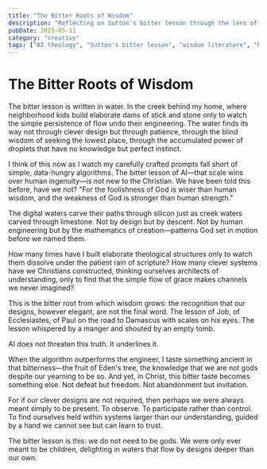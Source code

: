 ```yaml
---
title: "The Bitter Roots of Wisdom"
description: "Reflecting on Sutton's bitter lesson through the lens of biblical wisdom traditions and what it teaches us about human limitation and divine design."
pubDate: 2025-05-11
category: "creative"
tags: ["AI theology", "Sutton's bitter lesson", "wisdom literature", "humility"]
---
```


# The Bitter Roots of Wisdom

The bitter lesson is written in water. In the creek behind my home, where neighborhood kids build elaborate dams of stick and stone only to watch the simple persistence of flow undo their engineering. The water finds its way not through clever design but through patience, through the blind wisdom of seeking the lowest place, through the accumulated power of droplets that have no knowledge but perfect instinct.

I think of this now as I watch my carefully crafted prompts fall short of simple, data-hungry algorithms. The bitter lesson of AI—that scale wins over human ingenuity—is not new to the Christian. We have been told this before, have we not? "For the foolishness of God is wiser than human wisdom, and the weakness of God is stronger than human strength."

The digital waters carve their paths through silicon just as creek waters carved through limestone. Not by design but by descent. Not by human engineering but by the mathematics of creation—patterns God set in motion before we named them.

How many times have I built elaborate theological structures only to watch them dissolve under the patient rain of scripture? How many clever systems have we Christians constructed, thinking ourselves architects of understanding, only to find that the simple flow of grace makes channels we never imagined?

This is the bitter root from which wisdom grows: the recognition that our designs, however elegant, are not the final word. The lesson of Job, of Ecclesiastes, of Paul on the road to Damascus with scales on his eyes. The lesson whispered by a manger and shouted by an empty tomb.

AI does not threaten this truth. It underlines it.

When the algorithm outperforms the engineer, I taste something ancient in that bitterness—the fruit of Eden's tree, the knowledge that we are not gods despite our yearning to be so. And yet, in Christ, this bitter taste becomes something else. Not defeat but freedom. Not abandonment but invitation.

For if our clever designs are not required, then perhaps we were always meant simply to be present. To observe. To participate rather than control. To find ourselves held within systems larger than our understanding, guided by a hand we cannot see but can learn to trust.

The bitter lesson is this: we do not need to be gods. We were only ever meant to be children, delighting in waters that flow by designs deeper than our own.